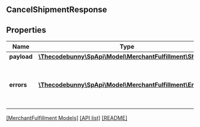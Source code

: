 ## CancelShipmentResponse

## Properties

Name | Type | Description | Notes
------------ | ------------- | ------------- | -------------
**payload** | [**\Thecodebunny\SpApi\Model\MerchantFulfillment\Shipment**](Shipment.md) |  | [optional]
**errors** | [**\Thecodebunny\SpApi\Model\MerchantFulfillment\Error[]**](Error.md) | A list of error responses returned when a request is unsuccessful. | [optional]

[[MerchantFulfillment Models]](../) [[API list]](../../Api) [[README]](../../../README.md)
